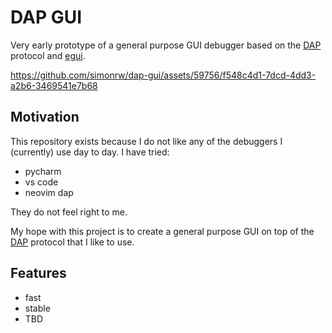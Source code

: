 # DAP GUI

Very early prototype of a general purpose GUI debugger based on the [DAP][dap] protocol and [egui]([url](https://github.com/emilk/egui)).

https://github.com/simonrw/dap-gui/assets/59756/f548c4d1-7dcd-4dd3-a2b6-3469541e7b68

## Motivation

This repository exists because I do not like any of the debuggers I (currently) use day to day. I have tried:

* pycharm
* vs code
* neovim dap

They do not feel right to me.

My hope with this project is to create a general purpose GUI on top of the [DAP][dap] protocol that I like to use.

## Features

* fast
* stable
* TBD

[dap]: https://microsoft.github.io/debug-adapter-protocol/
